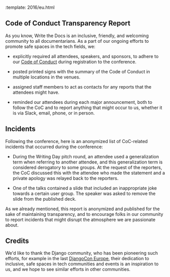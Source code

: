 :template: 2016/eu.html

## Code of Conduct Transparency Report

As you know, Write the Docs is an inclusive, friendly, and welcoming community to
all documentarians. As a part of our ongoing efforts to promote safe spaces in the
tech fields, we:

* explicitly required all attendees, speakers, and sponsors, to
adhere to our [Code of Conduct](https://www.writethedocs.org/code-of-conduct/) during
registration to the conference.

* posted printed signs with the summary of the Code of Conduct in multiple locations
in the venues.

* assigned staff members to act as contacts for any reports that the attendees might have.

* reminded our attendees during each major announcement, both to follow the CoC and
to report anything that might occur to us, whether it is via Slack, email, phone, or
in person.

## Incidents

Following the conference, here is an anonymized list of CoC-related incidents that occurred
during the conference:

* During the Writing Day pitch round, an attendee used a generalization term when
referring to another attendee, and this generalization term is considered derogatory
to some groups. At the request of the reporters, the CoC discussed this with the attendee
who made the statement and a private apology was relayed back to the reporters.

* One of the talks contained a slide that included an inappropriate joke towards
a certain user group. The speaker was asked to remove the slide from the published deck.

As we already mentioned, this report is anonymized and published for the sake of
maintaining transparency, and to encourage folks in our community to report incidents
that might disrupt the atmosphere we are passionate about.

## Credits

We'd like to thank the Django community, who has been pioneering such efforts, for
example in the last [DjangoCon Europe](https://2016.djangocon.eu/blog/article/2016-04-11-coc-transparency-report/),
their dedication to inclusive, safe spaces in tech communities and events is an
inspiration to us, and we hope to see similar efforts in other communities.

